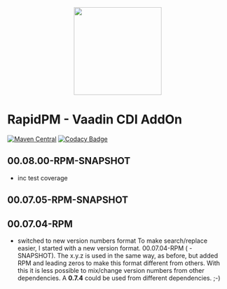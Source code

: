 
<center>
<a href="https://vaadin.com">
 <img src="https://vaadin.com/images/hero-reindeer.svg" width="200" height="200" /></a>
</center>

# RapidPM - Vaadin CDI AddOn

[![Maven Central](https://maven-badges.herokuapp.com/maven-central/org.rapidpm.vaadin/rapidpm-vaadin-cdi-addon/badge.svg)](https://maven-badges.herokuapp.com/maven-central/org.rapidpm.vaadin/rapidpm-vaadin-cdi-addon)
[![Codacy Badge](https://api.codacy.com/project/badge/Grade/5dce32fb60cb4152a85cc52368bc8aea)](https://www.codacy.com/project/sven-ruppert/vaadin-cdi/dashboard?utm_source=github.com&amp;utm_medium=referral&amp;utm_content=vaadin-developer/vaadin-cdi&amp;utm_campaign=Badge_Grade_Dashboard)


## 00.08.00-RPM-SNAPSHOT
* inc test coverage

## 00.07.05-RPM-SNAPSHOT

## 00.07.04-RPM
* switched to new version numbers format
  To make search/replace easier, I started with a new version format.
  00.07.04-RPM ( -SNAPSHOT). The x.y.z is used in the same way, as before, but added RPM
  and leading zeros to make this format different from others.
  With this it is less possible to mix/change version numbers from 
  other dependencies. A **0.7.4** could be used from different 
  dependencies. ;-) 
  
  